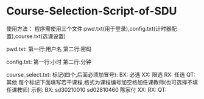 # Course-Selection-Script-of-SDU
使用方法：
程序需使用三个文件:pwd.txt(用于登录),config.txt(计时器配置),course.txt(选课设置)

pwd.txt:
第一行:用户名
第二行:密码

config.txt:
第一行:小时
第二行:分钟

course_select.txt:
    标记(四个,后面必须加冒号):
        BX:                 必选
        XX:                 限选
        RX:                 任选
        QT:                 其他
    每个标记下面填写若干课程,格式为课程编号加空格加任课教师(也可选择不填任课教师)
    示例:
    BX:
    sd30210010
    sd02810460 陈家付
    XX:
    RX:
    QT:
